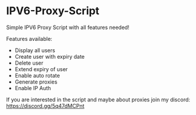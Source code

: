 # IPV6-Proxy-Script
Simple IPV6 Proxy Script with all features needed!

Features available:

- Display all users
- Create user with expiry date
- Delete user
- Extend expiry of user
- Enable auto rotate
- Generate proxies
- Enable IP Auth

If you are interested in the script and maybe about proxies join my discord: https://discord.gg/5q47dMCPnt
